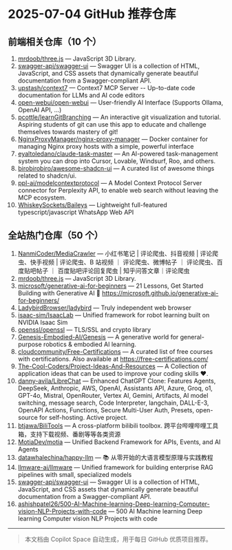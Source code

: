 # 2025-07-04 GitHub 推荐仓库

## 前端相关仓库（10 个）

1. [mrdoob/three.js](https://github.com/mrdoob/three.js) — JavaScript 3D Library.
2. [swagger-api/swagger-ui](https://github.com/swagger-api/swagger-ui) — Swagger UI is a collection of HTML, JavaScript, and CSS assets that dynamically generate beautiful documentation from a Swagger-compliant API.
3. [upstash/context7](https://github.com/upstash/context7) — Context7 MCP Server -- Up-to-date code documentation for LLMs and AI code editors
4. [open-webui/open-webui](https://github.com/open-webui/open-webui) — User-friendly AI Interface (Supports Ollama, OpenAI API, ...)
5. [pcottle/learnGitBranching](https://github.com/pcottle/learnGitBranching) — An interactive git visualization and tutorial. Aspiring students of git can use this app to educate and challenge themselves towards mastery of git!
6. [NginxProxyManager/nginx-proxy-manager](https://github.com/NginxProxyManager/nginx-proxy-manager) — Docker container for managing Nginx proxy hosts with a simple, powerful interface
7. [eyaltoledano/claude-task-master](https://github.com/eyaltoledano/claude-task-master) — An AI-powered task-management system you can drop into Cursor, Lovable, Windsurf, Roo, and others.
8. [birobirobiro/awesome-shadcn-ui](https://github.com/birobirobiro/awesome-shadcn-ui) — A curated list of awesome things related to shadcn/ui.
9. [ppl-ai/modelcontextprotocol](https://github.com/ppl-ai/modelcontextprotocol) — A Model Context Protocol Server connector for Perplexity API, to enable web search without leaving the MCP ecosystem.
10. [WhiskeySockets/Baileys](https://github.com/WhiskeySockets/Baileys) — Lightweight full-featured typescript/javascript WhatsApp Web API

## 全站热门仓库（50 个）

1. [NanmiCoder/MediaCrawler](https://github.com/NanmiCoder/MediaCrawler) — 小红书笔记 | 评论爬虫、抖音视频 | 评论爬虫、快手视频 | 评论爬虫、B 站视频 ｜ 评论爬虫、微博帖子 ｜ 评论爬虫、百度贴吧帖子 ｜ 百度贴吧评论回复爬虫 | 知乎问答文章｜评论爬虫
2. [mrdoob/three.js](https://github.com/mrdoob/three.js) — JavaScript 3D Library.
3. [microsoft/generative-ai-for-beginners](https://github.com/microsoft/generative-ai-for-beginners) — 21 Lessons, Get Started Building with Generative AI 🔗 https://microsoft.github.io/generative-ai-for-beginners/
4. [LadybirdBrowser/ladybird](https://github.com/LadybirdBrowser/ladybird) — Truly independent web browser
5. [isaac-sim/IsaacLab](https://github.com/isaac-sim/IsaacLab) — Unified framework for robot learning built on NVIDIA Isaac Sim
6. [openssl/openssl](https://github.com/openssl/openssl) — TLS/SSL and crypto library
7. [Genesis-Embodied-AI/Genesis](https://github.com/Genesis-Embodied-AI/Genesis) — A generative world for general-purpose robotics & embodied AI learning.
8. [cloudcommunity/Free-Certifications](https://github.com/cloudcommunity/Free-Certifications) — A curated list of free courses with certifications. Also available at https://free-certifications.com/
9. [The-Cool-Coders/Project-Ideas-And-Resources](https://github.com/The-Cool-Coders/Project-Ideas-And-Resources) — A Collection of application ideas that can be used to improve your coding skills ❤.
10. [danny-avila/LibreChat](https://github.com/danny-avila/LibreChat) — Enhanced ChatGPT Clone: Features Agents, DeepSeek, Anthropic, AWS, OpenAI, Assistants API, Azure, Groq, o1, GPT-4o, Mistral, OpenRouter, Vertex AI, Gemini, Artifacts, AI model switching, message search, Code Interpreter, langchain, DALL-E-3, OpenAPI Actions, Functions, Secure Multi-User Auth, Presets, open-source for self-hosting. Active project.
11. [btjawa/BiliTools](https://github.com/btjawa/BiliTools) — A cross-platform bilibili toolbox. 跨平台哔哩哔哩工具箱，支持下载视频、番剧等等各类资源
12. [MotiaDev/motia](https://github.com/MotiaDev/motia) — Unified Backend Framework for APIs, Events, and AI Agents
13. [datawhalechina/happy-llm](https://github.com/datawhalechina/happy-llm) — 📚 从零开始的大语言模型原理与实践教程
14. [llmware-ai/llmware](https://github.com/llmware-ai/llmware) — Unified framework for building enterprise RAG pipelines with small, specialized models
15. [swagger-api/swagger-ui](https://github.com/swagger-api/swagger-ui) — Swagger UI is a collection of HTML, JavaScript, and CSS assets that dynamically generate beautiful documentation from a Swagger-compliant API.
16. [ashishpatel26/500-AI-Machine-learning-Deep-learning-Computer-vision-NLP-Projects-with-code](https://github.com/ashishpatel26/500-AI-Machine-learning-Deep-learning-Computer-vision-NLP-Projects-with-code) — 500 AI Machine learning Deep learning Computer vision NLP Projects with code

---

> 本文档由 Copilot Space 自动生成，用于每日 GitHub 优质项目推荐。
